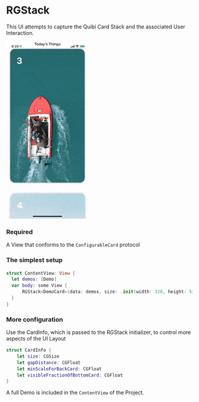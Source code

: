 # RGStack 

This UI attempts to capture the Quibi Card Stack and the associated User Interaction. 

![Demo](RGStack.gif)

### Required
A View that conforms to the `ConfigurableCard` protocol

### The simplest setup

```swift
struct ContentView: View {
  let demos: [Demo]
  var body: some View {
      RGStack<DemoCard>(data: demos, size: .init(width: 320, height: 530))
  }
}
```

### More configuration 

Use the CardInfo, which is passed to the RGStack initializer, to control more aspects of the UI Layout
```swift
struct CardInfo {
    let size: CGSize
    let gapDistance: CGFloat
    let minScaleForBackCard: CGFloat
    let visibleFractionOfBottomCard: CGFloat
}
```

A full Demo is included in the `ContentView` of the Project.

